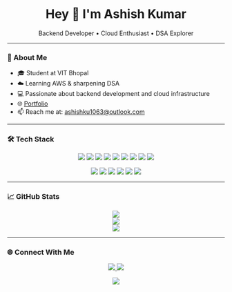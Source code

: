 <h1 align="center">Hey 👋 I'm Ashish Kumar</h1>

<p align="center">
  Backend Developer • Cloud Enthusiast • DSA Explorer
</p>

---

### 🧠 About Me

- 🎓 Student at VIT Bhopal  
- ☁️ Learning AWS & sharpening DSA  
- 💻 Passionate about backend development and cloud infrastructure  
- 🌐 [Portfolio](https://www.ashissh.tech)  
- 📫 Reach me at: ashishku1063@outlook.com

---

### 🛠️ Tech Stack

<p align="center">
  <img src="https://img.shields.io/badge/AWS-FF9900?style=flat&logo=amazonaws&logoColor=white" />
  <img src="https://img.shields.io/badge/Node.js-339933?style=flat&logo=nodedotjs&logoColor=white" />
  <img src="https://img.shields.io/badge/Express.js-404d59?style=flat&logo=express&logoColor=white" />
  <img src="https://img.shields.io/badge/MongoDB-4ea94b?style=flat&logo=mongodb&logoColor=white" />
  <img src="https://img.shields.io/badge/MySQL-00758F?style=flat&logo=mysql&logoColor=white" />
  <img src="https://img.shields.io/badge/Redis-DD0031?style=flat&logo=redis&logoColor=white" />
  <img src="https://img.shields.io/badge/Nginx-009639?style=flat&logo=nginx&logoColor=white" />
  <img src="https://img.shields.io/badge/JWT-000000?style=flat&logo=jsonwebtokens&logoColor=white" />
  <img src="https://img.shields.io/badge/Postman-FF6C37?style=flat&logo=postman&logoColor=white" />
</p>

<p align="center">
  <img src="https://img.shields.io/badge/React-20232a?style=flat&logo=react&logoColor=61DAFB" />
  <img src="https://img.shields.io/badge/TailwindCSS-38B2AC?style=flat&logo=tailwind-css&logoColor=white" />
  <img src="https://img.shields.io/badge/Bootstrap-7952B3?style=flat&logo=bootstrap&logoColor=white" />
  <img src="https://img.shields.io/badge/JavaScript-F7DF1E?style=flat&logo=javascript&logoColor=black" />
  <img src="https://img.shields.io/badge/HTML5-E34F26?style=flat&logo=html5&logoColor=white" />
  <img src="https://img.shields.io/badge/CSS3-1572B6?style=flat&logo=css3&logoColor=white" />
</p>

---

### 📈 GitHub Stats

<p align="center">
  <img src="https://github-readme-stats.vercel.app/api?username=Ashish4793&show_icons=true&theme=tokyonight&hide_border=true" />
  <br />
  <img src="https://github-readme-streak-stats.herokuapp.com?user=Ashish4793&theme=tokyonight&hide_border=true" />
  <br />
  <img src="https://github-readme-stats.vercel.app/api/top-langs/?username=Ashish4793&layout=compact&theme=tokyonight&hide_border=true" />
</p>

---

### 🌐 Connect With Me

<p align="center">
  <a href="https://www.linkedin.com/in/ashishk4793/">
    <img src="https://img.shields.io/badge/LinkedIn-%230077B5.svg?style=flat&logo=linkedin&logoColor=white" />
  </a>
  <a href="https://twitter.com/AshishK4793">
    <img src="https://img.shields.io/badge/Twitter-%231DA1F2.svg?style=flat&logo=twitter&logoColor=white" />
  </a>
</p>

<p align="center">
  <img src="https://visitcount.itsvg.in/api?id=Ashish4793&icon=8&color=3" />
</p>
